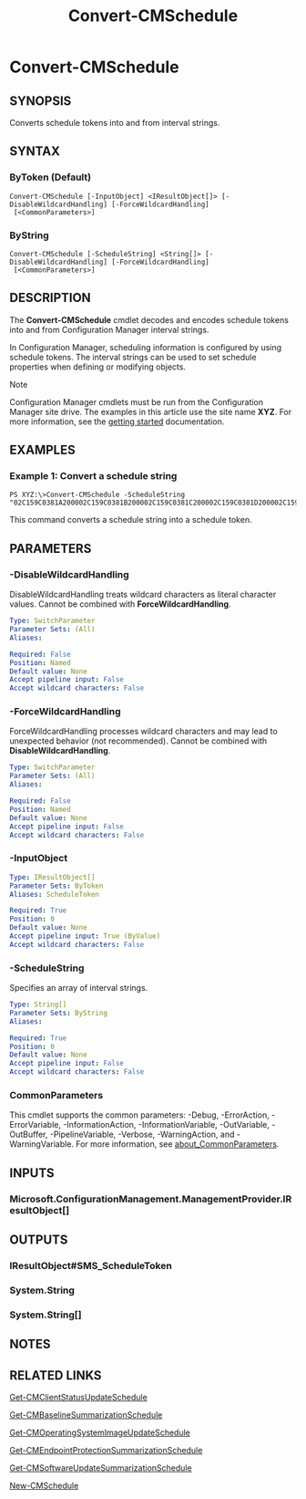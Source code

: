 ﻿---
description: Converts schedule tokens into and from interval strings.
external help file: AdminUI.PS.dll-Help.xml
Module Name: ConfigurationManager
ms.date: 04/29/2019
schema: 2.0.0
title: Convert-CMSchedule
---

# Convert-CMSchedule

## SYNOPSIS
Converts schedule tokens into and from interval strings.

## SYNTAX

### ByToken (Default)
```
Convert-CMSchedule [-InputObject] <IResultObject[]> [-DisableWildcardHandling] [-ForceWildcardHandling]
 [<CommonParameters>]
```

### ByString
```
Convert-CMSchedule [-ScheduleString] <String[]> [-DisableWildcardHandling] [-ForceWildcardHandling]
 [<CommonParameters>]
```

## DESCRIPTION
The **Convert-CMSchedule** cmdlet decodes and encodes schedule tokens into and from Configuration Manager interval strings.

In Configuration Manager, scheduling information is configured by using schedule tokens. The interval strings can be used to set schedule properties when defining or modifying objects.

> [!NOTE]
> Configuration Manager cmdlets must be run from the Configuration Manager site drive.
> The examples in this article use the site name **XYZ**. For more information, see the
> [getting started](/powershell/sccm/overview) documentation.

## EXAMPLES

### Example 1: Convert a schedule string
```
PS XYZ:\>Convert-CMSchedule -ScheduleString "02C159C0381A200002C159C0381B200002C159C0381C200002C159C0381D200002C159C0381E2000"
```

This command converts a schedule string into a schedule token.

## PARAMETERS

### -DisableWildcardHandling
DisableWildcardHandling treats wildcard characters as literal character values. Cannot be combined with **ForceWildcardHandling**.

```yaml
Type: SwitchParameter
Parameter Sets: (All)
Aliases:

Required: False
Position: Named
Default value: None
Accept pipeline input: False
Accept wildcard characters: False
```

### -ForceWildcardHandling
ForceWildcardHandling processes wildcard characters and may lead to unexpected behavior (not recommended). Cannot be combined with **DisableWildcardHandling**.

```yaml
Type: SwitchParameter
Parameter Sets: (All)
Aliases:

Required: False
Position: Named
Default value: None
Accept pipeline input: False
Accept wildcard characters: False
```

### -InputObject
```yaml
Type: IResultObject[]
Parameter Sets: ByToken
Aliases: ScheduleToken

Required: True
Position: 0
Default value: None
Accept pipeline input: True (ByValue)
Accept wildcard characters: False
```

### -ScheduleString
Specifies an array of interval strings.

```yaml
Type: String[]
Parameter Sets: ByString
Aliases:

Required: True
Position: 0
Default value: None
Accept pipeline input: False
Accept wildcard characters: False
```

### CommonParameters
This cmdlet supports the common parameters: -Debug, -ErrorAction, -ErrorVariable, -InformationAction, -InformationVariable, -OutVariable, -OutBuffer, -PipelineVariable, -Verbose, -WarningAction, and -WarningVariable. For more information, see [about_CommonParameters](http://go.microsoft.com/fwlink/?LinkID=113216).

## INPUTS

### Microsoft.ConfigurationManagement.ManagementProvider.IResultObject[]

## OUTPUTS

### IResultObject#SMS_ScheduleToken

### System.String

### System.String[]

## NOTES

## RELATED LINKS

[Get-CMClientStatusUpdateSchedule](Get-CMClientStatusUpdateSchedule.md)

[Get-CMBaselineSummarizationSchedule](Get-CMBaselineSummarizationSchedule.md)

[Get-CMOperatingSystemImageUpdateSchedule](Get-CMOperatingSystemImageUpdateSchedule.md)

[Get-CMEndpointProtectionSummarizationSchedule](Get-CMEndpointProtectionSummarizationSchedule.md)

[Get-CMSoftwareUpdateSummarizationSchedule](Get-CMSoftwareUpdateSummarizationSchedule.md)

[New-CMSchedule](New-CMSchedule.md)



